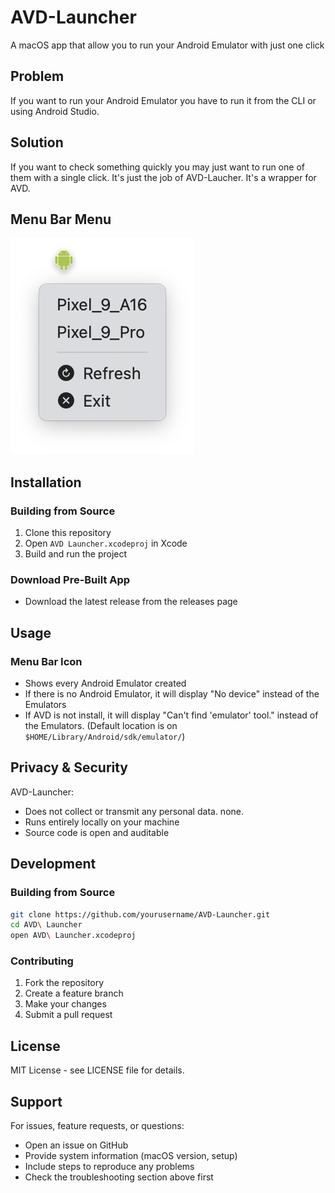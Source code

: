 # AVD-Launcher

A macOS app that allow you to run your Android Emulator with just one click

## Problem

If you want to run your Android Emulator you have to run it from the CLI or using Android Studio.

## Solution

If you want to check something quickly you may just want to run one of them with a single click. It's just the job of AVD-Laucher. It's a wrapper for AVD.

## Menu Bar Menu

![AVD-Launcher](images/menu_bar.png)

## Installation

### Building from Source
1. Clone this repository
2. Open `AVD Launcher.xcodeproj` in Xcode
3. Build and run the project

### Download Pre-Built App
- Download the latest release from the releases page

## Usage

### Menu Bar Icon
- Shows every Android Emulator created
- If there is no Android Emulator, it will display "No device" instead of the Emulators
- If AVD is not install, it will display "Can't find 'emulator' tool." instead of the Emulators. (Default location is on `$HOME/Library/Android/sdk/emulator/`)

## Privacy & Security

AVD-Launcher:
- Does not collect or transmit any personal data. none.
- Runs entirely locally on your machine
- Source code is open and auditable

## Development

### Building from Source
```bash
git clone https://github.com/yourusername/AVD-Launcher.git
cd AVD\ Launcher
open AVD\ Launcher.xcodeproj
```

### Contributing
1. Fork the repository
2. Create a feature branch
3. Make your changes
4. Submit a pull request

## License

MIT License - see LICENSE file for details.

## Support

For issues, feature requests, or questions:
- Open an issue on GitHub
- Provide system information (macOS version, setup)
- Include steps to reproduce any problems
- Check the troubleshooting section above first